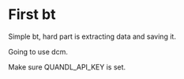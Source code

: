 # First bt

Simple bt, hard part is extracting data and saving it.

Going to use dcm.

Make sure QUANDL_API_KEY is set.